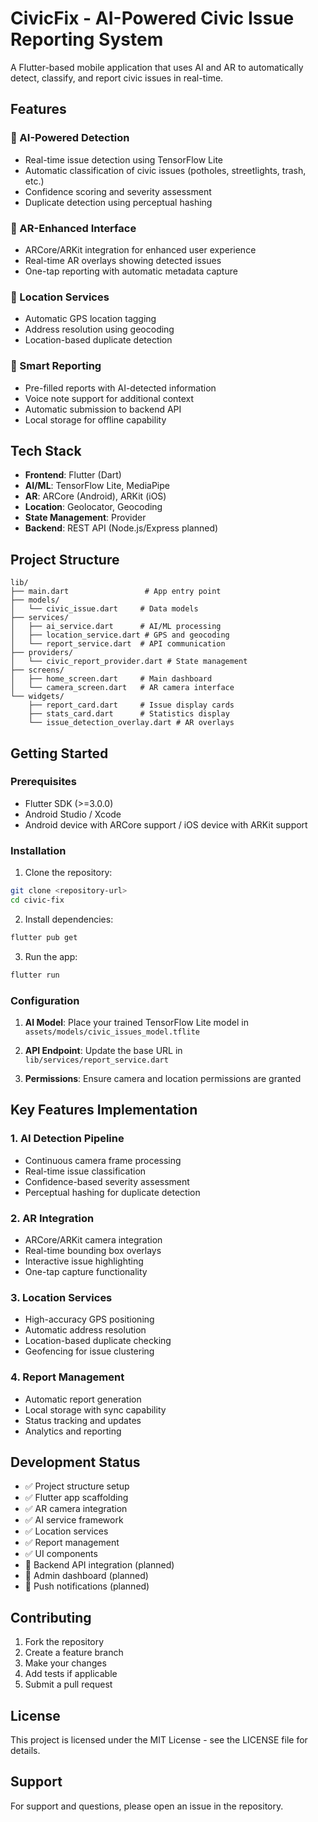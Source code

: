 # CivicFix - AI-Powered Civic Issue Reporting System

A Flutter-based mobile application that uses AI and AR to automatically detect, classify, and report civic issues in real-time.

## Features

### 🤖 AI-Powered Detection
- Real-time issue detection using TensorFlow Lite
- Automatic classification of civic issues (potholes, streetlights, trash, etc.)
- Confidence scoring and severity assessment
- Duplicate detection using perceptual hashing

### 📱 AR-Enhanced Interface
- ARCore/ARKit integration for enhanced user experience
- Real-time AR overlays showing detected issues
- One-tap reporting with automatic metadata capture

### 📍 Location Services
- Automatic GPS location tagging
- Address resolution using geocoding
- Location-based duplicate detection

### 🎯 Smart Reporting
- Pre-filled reports with AI-detected information
- Voice note support for additional context
- Automatic submission to backend API
- Local storage for offline capability

## Tech Stack

- **Frontend**: Flutter (Dart)
- **AI/ML**: TensorFlow Lite, MediaPipe
- **AR**: ARCore (Android), ARKit (iOS)
- **Location**: Geolocator, Geocoding
- **State Management**: Provider
- **Backend**: REST API (Node.js/Express planned)

## Project Structure

```
lib/
├── main.dart                 # App entry point
├── models/
│   └── civic_issue.dart     # Data models
├── services/
│   ├── ai_service.dart      # AI/ML processing
│   ├── location_service.dart # GPS and geocoding
│   └── report_service.dart  # API communication
├── providers/
│   └── civic_report_provider.dart # State management
├── screens/
│   ├── home_screen.dart     # Main dashboard
│   └── camera_screen.dart   # AR camera interface
└── widgets/
    ├── report_card.dart     # Issue display cards
    ├── stats_card.dart      # Statistics display
    └── issue_detection_overlay.dart # AR overlays
```

## Getting Started

### Prerequisites

- Flutter SDK (>=3.0.0)
- Android Studio / Xcode
- Android device with ARCore support / iOS device with ARKit support

### Installation

1. Clone the repository:
```bash
git clone <repository-url>
cd civic-fix
```

2. Install dependencies:
```bash
flutter pub get
```

3. Run the app:
```bash
flutter run
```

### Configuration

1. **AI Model**: Place your trained TensorFlow Lite model in `assets/models/civic_issues_model.tflite`

2. **API Endpoint**: Update the base URL in `lib/services/report_service.dart`

3. **Permissions**: Ensure camera and location permissions are granted

## Key Features Implementation

### 1. AI Detection Pipeline
- Continuous camera frame processing
- Real-time issue classification
- Confidence-based severity assessment
- Perceptual hashing for duplicate detection

### 2. AR Integration
- ARCore/ARKit camera integration
- Real-time bounding box overlays
- Interactive issue highlighting
- One-tap capture functionality

### 3. Location Services
- High-accuracy GPS positioning
- Automatic address resolution
- Location-based duplicate checking
- Geofencing for issue clustering

### 4. Report Management
- Automatic report generation
- Local storage with sync capability
- Status tracking and updates
- Analytics and reporting

## Development Status

- ✅ Project structure setup
- ✅ Flutter app scaffolding
- ✅ AR camera integration
- ✅ AI service framework
- ✅ Location services
- ✅ Report management
- ✅ UI components
- 🔄 Backend API integration (planned)
- 🔄 Admin dashboard (planned)
- 🔄 Push notifications (planned)

## Contributing

1. Fork the repository
2. Create a feature branch
3. Make your changes
4. Add tests if applicable
5. Submit a pull request

## License

This project is licensed under the MIT License - see the LICENSE file for details.

## Support

For support and questions, please open an issue in the repository.
